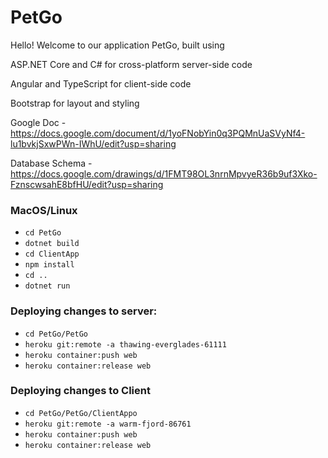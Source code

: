 # PetGo
Hello! Welcome to our application PetGo, built using

ASP.NET Core and C# for cross-platform server-side code

Angular and TypeScript for client-side code

Bootstrap for layout and styling

Google Doc - https://docs.google.com/document/d/1yoFNobYin0q3PQMnUaSVyNf4-lu1bvkjSxwPWn-IWhU/edit?usp=sharing

Database Schema - https://docs.google.com/drawings/d/1FMT98OL3nrnMpvyeR36b9uf3Xko-FznscwsahE8bfHU/edit?usp=sharing

### MacOS/Linux
 
* `cd PetGo`
* `dotnet build`
* `cd ClientApp`
* `npm install`
* `cd ..`
* `dotnet run`

### Deploying changes to server:
* `cd PetGo/PetGo`
* `heroku git:remote -a thawing-everglades-61111`
* `heroku container:push web`
* `heroku container:release web`

### Deploying changes to Client
* `cd PetGo/PetGo/ClientAppo`
* `heroku git:remote -a warm-fjord-86761`
* `heroku container:push web`
* `heroku container:release web`
